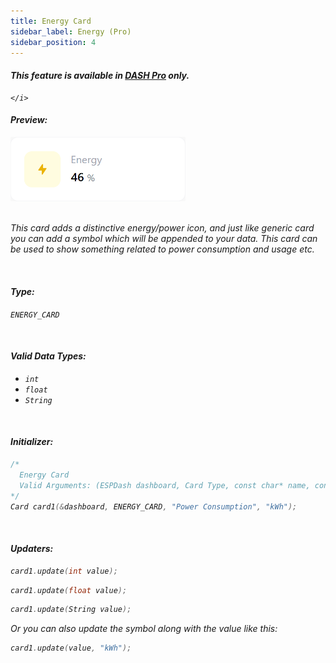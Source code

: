 ```yaml
---
title: Energy Card
sidebar_label: Energy (Pro)
sidebar_position: 4
---
```


<div className="pro-label">
    <i>
        <h4 style={{ fontWeight: '500', marginBottom: 5 }}>
             This feature is available in <a target="_blank" style={{ color: "red" }} href="https://espdash.pro">DASH Pro</a> only.
        </h4>
         
    </i>
</div>

#### Preview:

<img src="/img/v4/energy-card.png" width="280px" alt="Energy Card Preview" />

<br/>
<br/>

This card adds a distinctive energy/power icon, and just like generic card you can add a symbol which will be appended to your data. This card can be used to show something related to power consumption and usage etc.

<br/>

#### Type:
`ENERGY_CARD`

<br/>

#### Valid Data Types:
- `int`
- `float`
- `String`

<br/>

#### Initializer:
```cpp
/* 
  Energy Card
  Valid Arguments: (ESPDash dashboard, Card Type, const char* name, const char* symbol (optional) )
*/
Card card1(&dashboard, ENERGY_CARD, "Power Consumption", "kWh");
```

<br/>

#### Updaters:

```cpp
card1.update(int value);
```

```cpp
card1.update(float value);
```

```cpp
card1.update(String value);
```

Or you can also update the symbol along with the value like this:

```cpp
card1.update(value, "kWh");
```

<br/>

<br/>
